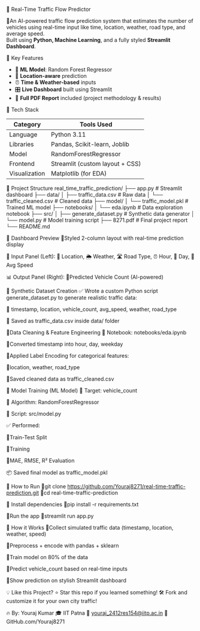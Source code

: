 🚦 Real-Time Traffic Flow Predictor

🔸An AI-powered traffic flow prediction system that estimates the number of vehicles using real-time input like time, location, weather, road type, and average speed.  
Built using **Python, Machine Learning**, and a fully styled **Streamlit Dashboard**.

📌 Key Features

- 🧠 **ML Model**: Random Forest Regressor
- 📍 **Location-aware** prediction
- ⏰ **Time & Weather-based** inputs
- 🎛️ **Live Dashboard** built using Streamlit
- 📄 **Full PDF Report** included (project methodology & results)

 🧰 Tech Stack

| Category      | Tools Used                             |
|---------------|----------------------------------------|
| Language      | Python 3.11                            |
| Libraries     | Pandas, Scikit-learn, Joblib           |
| Model         | RandomForestRegressor                  |
| Frontend      | Streamlit (custom layout + CSS)        |
| Visualization | Matplotlib (for EDA)                   |

📂 Project Structure
real_time_traffic_prediction/
├── app.py # Streamlit dashboard
├── data/
│ ├── traffic_data.csv # Raw data
│ └── traffic_cleaned.csv # Cleaned data
├── model/
│ └── traffic_model.pkl # Trained ML model
├── notebooks/
│ └── eda.ipynb # Data exploration notebook
├── src/
│ ├── generate_dataset.py # Synthetic data generator
│ └── model.py # Model training script
├── 8271.pdf # Final project report
└── README.md

📸 Dashboard Preview
🔸Styled 2-column layout with real-time prediction display

🧭 Input Panel (Left):
📍 Location, 🌦️ Weather, 🛣️ Road Type, ⏰ Hour, 📅 Day, 🚗 Avg Speed

📊 Output Panel (Right):
🔸Predicted Vehicle Count (AI-powered)

🧪 Synthetic Dataset Creation
✅ Wrote a custom Python script generate_dataset.py to generate realistic traffic data:

🔸 timestamp, location, vehicle_count, avg_speed, weather, road_type

📄 Saved as traffic_data.csv inside data/ folder

🧹Data Cleaning & Feature Engineering
📘 Notebook: notebooks/eda.ipynb

🔸Converted timestamp into hour, day, weekday

🔸Applied Label Encoding for categorical features:

🔸location, weather, road_type

🔸Saved cleaned data as traffic_cleaned.csv

🧠  Model Training (ML Model)
🎯 Target: vehicle_count

🧪 Algorithm: RandomForestRegressor

📁 Script: src/model.py

✅ Performed:

🔸Train-Test Split

🔸Training

🔸MAE, RMSE, R² Evaluation

📦 Saved final model as traffic_model.pkl

🚀 How to Run
🔸git clone https://github.com/Youraj8271/real-time-traffic-prediction.git
🔸cd real-time-traffic-prediction

📍 Install dependencies
🔸pip install -r requirements.txt

📍Run the app
🔸streamlit run app.py

🧠 How it Works
 🔸Collect simulated traffic data (timestamp, location, weather, speed)

 🔸Preprocess + encode with pandas + sklearn

 🔸Train model on 80% of the data

 🔸Predict vehicle_count based on real-time inputs

 🔸Show prediction on stylish Streamlit dashboard

💡 Like this Project?
⭐ Star this repo if you learned something!
🛠️ Fork and customize it for your own city traffic!

🔥 By: Youraj Kumar
🎓 IIT Patna
📧 youraj_2412res154@iitp.ac.in
🔗 GitHub.com/Youraj8271
